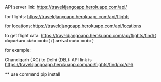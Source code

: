 API server link: https://traveldjangoapp.herokuapp.com/api/

for flights: https://traveldjangoapp.herokuapp.com/api/flights

for locations: https://traveldjangoapp.herokuapp.com/api/locations

to get flight data: https://traveldjangoapp.herokuapp.com/api/flights/find/{ departure state code }/{ arrival state code }



for example:

Chandigarh (IXC) to Delhi (DEL):
API link is https://traveldjangoapp.herokuapp.com/api/flights/find/ixc/del/


** use command pip install